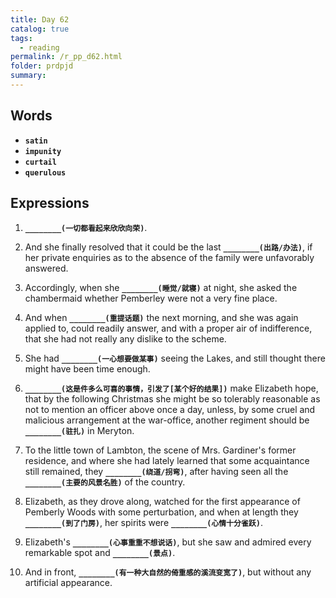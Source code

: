 ```yaml
---
title: Day 62
catalog: true
tags: 
  - reading
permalink: /r_pp_d62.html
folder: prdpjd
summary: 
---
```


## Words

-   <b data-toggle="tooltip" data-original-title="{{site.data.glossary.satin}}">`satin`</b>
-   <b data-toggle="tooltip" data-original-title="{{site.data.glossary.impunity}}">`impunity`</b>
-   <b data-toggle="tooltip" data-original-title="{{site.data.glossary.curtail}}">`curtail`</b>
-   <b data-toggle="tooltip" data-original-title="{{site.data.glossary.querulous}}">`querulous`</b>


## Expressions

1.  <b data-toggle="tooltip" data-original-title="{{site.data.answers.d62_a}}">`________(一切都看起来欣欣向荣)`</b>.

2.  And she finally resolved that it could be the last <b data-toggle="tooltip" data-original-title="{{site.data.answers.d62_b}}">`________(出路/办法)`</b>, if her private enquiries as to the absence of the family were unfavorably answered.

3.  Accordingly, when she <b data-toggle="tooltip" data-original-title="{{site.data.answers.d62_c}}">`________(睡觉/就寝)`</b> at night, she asked the chambermaid whether Pemberley were not a very fine place.

4.  And when <b data-toggle="tooltip" data-original-title="{{site.data.answers.d62_d}}">`________(重提话题)`</b> the next morning, and she was again applied to, could readily answer, and with a proper air of indifference, that she had not really any dislike to the scheme.

5.  She had <b data-toggle="tooltip" data-original-title="{{site.data.answers.d62_e}}">`________(一心想要做某事)`</b> seeing the Lakes, and still thought there might have been time enough.

6.  <b data-toggle="tooltip" data-original-title="{{site.data.answers.d62_f}}">`________(这是件多么可喜的事情，引发了[某个好的结果])`</b> make Elizabeth hope, that by the following Christmas she might be so tolerably reasonable as not to mention an officer above once a day, unless, by some cruel and malicious arrangement at the war-office, another regiment should be <b data-toggle="tooltip" data-original-title="{{site.data.answers.d62_f2}}">`________(驻扎)`</b> in Meryton.

7.  To the little town of Lambton, the scene of Mrs. Gardiner's former residence, and where she had lately learned that some acquaintance still remained, they <b data-toggle="tooltip" data-original-title="{{site.data.answers.d62_g}}">`________(绕道/拐弯)`</b>, after having seen all the <b data-toggle="tooltip" data-original-title="{{site.data.answers.d62_g2}}">`________(主要的风景名胜)`</b>
 of the country.

 8. Elizabeth, as they drove along, watched for the first appearance of Pemberly Woods with some perturbation, and when at length they <b data-toggle="tooltip" data-original-title="{{site.data.answers.d62_h}}">`________(到了门房)`</b>, her spirits were <b data-toggle="tooltip" data-original-title="{{site.data.answers.d62_h2}}">`________(心情十分雀跃)`</b>.

 9. Elizabeth's <b data-toggle="tooltip" data-original-title="{{site.data.answers.d62_i}}">`________(心事重重不想说话)`</b>, but she saw and admired every remarkable spot and <b data-toggle="tooltip" data-original-title="{{site.data.answers.d62_i2}}">`________(景点)`</b>.

 10.  And in front, <b data-toggle="tooltip" data-original-title="{{site.data.answers.d62_j}}">`________(有一种大自然的倚重感的溪流变宽了)`</b>, but without any artificial appearance.